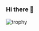 ### Hi there 👋

  ![trophy](https://github-profile-trophy.vercel.app/?username=RodolpheANDRIEUX&title=Commits,Repositories,Stars&theme=onedark)


